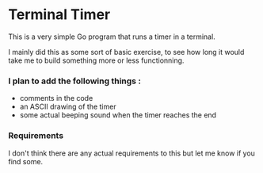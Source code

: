 # Terminal Timer

This is a very simple Go program that runs a timer in a terminal.

I mainly did this as some sort of basic exercise, to see how long it would take me to build something more or less functionning. 

### I plan to add the following things :
- comments in the code
- an ASCII drawing of the timer
- some actual beeping sound when the timer reaches the end

### Requirements
I don't think there are any actual requirements to this but let me know if you find some.

